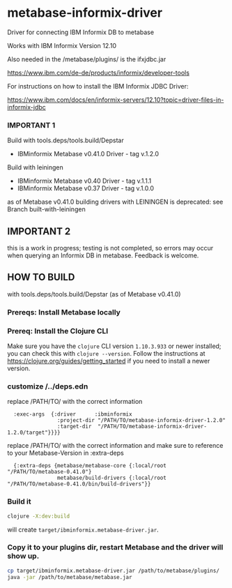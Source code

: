 # metabase-informix-driver
Driver for connecting IBM Informix DB to metabase

Works with IBM Informix Version 12.10

Also needed in the /metabase/plugins/ is the ifxjdbc.jar

https://www.ibm.com/de-de/products/informix/developer-tools

For instructions on how to install the IBM Informix JDBC Driver:

https://www.ibm.com/docs/en/informix-servers/12.10?topic=driver-files-in-informix-jdbc

### IMPORTANT 1
Build with tools.deps/tools.build/Depstar
* IBMinformix Metabase v0.41.0 Driver - tag v.1.2.0

Build with leiningen
* IBMinformix Metabase v0.40 Driver - tag v.1.1.1   
* IBMinformix Metabase v0.37 Driver - tag v.1.0.0 

as of Metabase v0.41.0 building drivers with LEININGEN is deprecated: see Branch built-with-leiningen

## IMPORTANT 2
this is a work in progress; testing is not completed, so errors may occur when querying an Informix DB in metabase. Feedback is welcome.

## HOW TO BUILD 
with tools.deps/tools.build/Depstar (as of Metabase v0.41.0)

### Prereqs: Install Metabase locally

### Prereq: Install the Clojure CLI

Make sure you have the `clojure` CLI version `1.10.3.933` or newer installed; you can check this with `clojure
--version`. Follow the instructions at https://clojure.org/guides/getting_started if you need to install a
newer version.

### customize /../deps.edn
replace /PATH/TO/ with the correct information
```
  :exec-args  {:driver      :ibminformix
                :project-dir "/PATH/TO/metabase-informix-driver-1.2.0"
                :target-dir  "/PATH/TO/metabase-informix-driver-1.2.0/target"}}}}
```
replace /PATH/TO/ with the correct information and make sure to reference to your Metabase-Version in :extra-deps

```
  {:extra-deps {metabase/metabase-core {:local/root "/PATH/TO/metabase-0.41.0"}
                metabase/build-drivers {:local/root "/PATH/TO/metabase-0.41.0/bin/build-drivers"}}
```

### Build it

```sh
clojure -X:dev:build
```

will create `target/ibminformix.metabase-driver.jar`. 

### Copy it to your plugins dir, restart Metabase and the driver will show up.

```bash
cp target/ibminformix.metabase-driver.jar /path/to/metabase/plugins/
java -jar /path/to/metabase/metabase.jar
```
